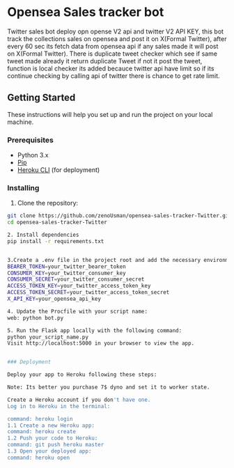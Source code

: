 # Opensea Sales tracker bot 

Twitter sales bot deploy opn opense V2 api and twitter V2 API KEY, this bot track the collections sales on opensea and post it on X(Formal Twitter), after every 60 sec its fetch data from opensea api if any sales made it will post on X(Formal Twitter). There is duplicate tweet checker which see if same tweet made already it return duplicate Tweet if not it post the tweet, function is local checker its added becauce twitter api have limit so if its continue checking by calling api of twitter there is chance to get rate limit.

## Getting Started

These instructions will help you set up and run the project on your local machine.

### Prerequisites

- Python 3.x
- [Pip](https://pip.pypa.io/en/stable/installation/)
- [Heroku CLI](https://devcenter.heroku.com/articles/heroku-cli) (for deployment)

### Installing

1. Clone the repository:

```bash
git clone https://github.com/zenoUsman/opensea-sales-tracker-Twitter.git
cd opensea-sales-tracker-Twitter

2. Install dependencies 
pip install -r requirements.txt


3.Create a .env file in the project root and add the necessary environment variables:
BEARER_TOKEN=your_twitter_bearer_token
CONSUMER_KEY=your_twitter_consumer_key
CONSUMER_SECRET=your_twitter_consumer_secret
ACCESS_TOKEN_KEY=your_twitter_access_token_key
ACCESS_TOKEN_SECRET=your_twitter_access_token_secret
X_API_KEY=your_opensea_api_key

4. Update the Procfile with your script name:
web: python bot.py

5. Run the Flask app locally with the following command:
python your_script_name.py
Visit http://localhost:5000 in your browser to view the app.


### Deployment

Deploy your app to Heroku following these steps:

Note: Its better you purchase 7$ dyno and set it to worker state.

Create a Heroku account if you don't have one.
Log in to Heroku in the terminal:

command: heroku login
1.1 Create a new Heroku app:
command: heroku create
1.2 Push your code to Heroku:
command: git push heroku master
1.3 Open your deployed app:
command: heroku open
